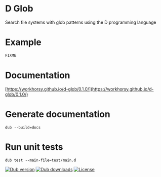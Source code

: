 # D Glob
Search file systems with glob patterns using the D programming language

# Example

```d
FIXME

```

# Documentation

[https://workhorsy.github.io/d-glob/0.1.0/](https://workhorsy.github.io/d-glob/0.1.0/)

# Generate documentation

```
dub --build=docs
```

# Run unit tests

```
dub test --main-file=test/main.d
```

[![Dub version](https://img.shields.io/dub/v/d-glob.svg)](https://code.dlang.org/packages/d-glob)
[![Dub downloads](https://img.shields.io/dub/dt/d-glob.svg)](https://code.dlang.org/packages/d-glob)
[![License](https://img.shields.io/badge/license-BSL_1.0-blue.svg)](https://raw.githubusercontent.com/workhorsy/d-glob/master/LICENSE)